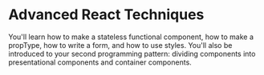 # Advanced React Techniques

You'll learn how to make a stateless functional component, how to make a propType, how to write a form, and how to use styles. You'll also be introduced to your second programming pattern: dividing components into presentational components and container components.

## 

